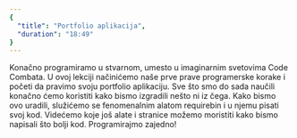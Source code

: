 ```yaml
---
{
  "title": "Portfolio aplikacija",
  "duration": "18:49"
}
---
```


Konačno programiramo u stvarnom, umesto u imaginarnim svetovima Code Combata. U ovoj lekciji načinićemo naše prve prave programerske korake i početi da pravimo svoju portfolio aplikaciju. Sve što smo do sada naučili konačno ćemo koristiti kako bismo izgradili nešto ni iz čega. Kako bismo ovo uradili, služićemo se fenomenalnim alatom requirebin i u njemu pisati svoj kod. Videćemo koje još alate i stranice možemo moristiti kako bismo napisali što bolji kod. Programirajmo zajedno!



